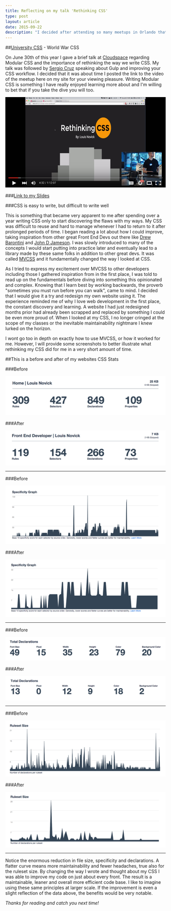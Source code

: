 ```yaml
---
title: Reflecting on my talk 'Rethinking CSS'
type: post
layout: article
date: 2015-09-22
description: "I decided after attending so many meetups in Orlando that it was about time I give a talk myself!  I spoke very briefly about Modular CSS and why it is important for us to consider how we write this complex language."
---
```


##[University CSS](http://www.meetup.com/University-CSS-Meetup/) - World War CSS

On June 30th of this year I gave a brief talk at [Cloudspace](http://cloudspace.com/) regarding Modular CSS and the importance of rethinking the way we write CSS. My talk was followed by [Sergio Cruz](https://sergiocruz.me/) speaking about Gulp and improving your CSS workflow. I decided that it was about time I posted the link to the video of the meetup here on my site for your viewing pleasure.  Writing Modular CSS is something I have really enjoyed learning more about and I'm willing to bet that if you take the dive you will too.

[![Meetup Video](../assets/images/rethinkingcss.jpg)](https://youtu.be/or4CYJogDFc)

###[Link to my Slides](http://slides.com/louisnovick/object-oriented-scss/fullscreen#/)

###CSS is easy to write, but difficult to write well

This is something that became very apparent to me after spending over a year writing CSS only to start discovering the flaws with my ways.  My CSS was difficult to reuse and hard to manage whenever I had to return to it after prolonged periods of time.  I began reading a lot about how I could improve, taking inspiration from other great Front End Devs out there like [Drew Barontini](http://drewbarontini.com/) and [John D Jameson](http://johndjameson.com/).  I was slowly introduced to many of the concepts I would start putting into practice later and eventually lead to a library made by these same folks in addition to other great devs.  It was called [MVCSS](http://mvcss.io/) and it fundamentally changed the way I looked at CSS.

As I tried to express my excitement over MVCSS to other developers including those I gathered inspiration from in the first place, I was told to read up on the fundamentals before diving into something this opinionated and complex.  Knowing that I learn best by working backwards, the proverb "sometimes you must run before you can walk", came to mind.  I decided that I would give it a try and redesign my own website using it.  The experience reminded me of why I love web development in the first place, the constant discovery and learning.  A website I had just redesigned months prior had already been scrapped and replaced by something I could be even more proud of.  When I looked at my CSS, I no longer cringed at the scope of my classes or the inevitable maintainability nightmare I knew lurked on the horizon.

I wont go too in depth on exactly how to use MVCSS, or how it worked for me.  However, I will provide some screenshots to better illustrate what rethinking my CSS did for me in a very short amount of time.

##This is a before and after of my websites CSS Stats

###Before

![Css Stats](../assets/images/rsdp_old.png)

###After

![Css Stats](../assets/images/rsdp_new.png)

---

###Before

![Css Stats](../assets/images/spec_old.png)

###After

![Css Stats](../assets/images/spec_new.png)

---

###Before

![Css Stats](../assets/images/td_old.png)

###After

![Css Stats](../assets/images/td_new.png)

---

###Before

![Css Stats](../assets/images/rules_old.png)

###After

![Css Stats](../assets/images/rules_new.png)

---

Notice the enormous reduction in file size, specificity and declarations.  A flatter curve means more maintainability and fewer headaches, true also for the ruleset size.  By changing the way I wrote and thought about my CSS I was able to improve my code on just about every front.  The result is a maintainable, leaner and overall more efficient code base.  I like to imagine using these same principles at larger scale.  If the improvement is even a slight reflection of the data above, the benefits would be very notable.

_Thanks for reading and catch you next time!_
